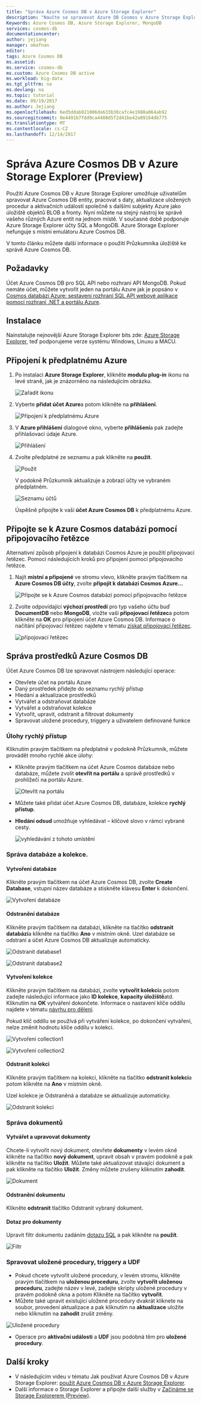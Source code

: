 ```yaml
---
title: "Správa Azure Cosmos DB v Azure Storage Explorer"
description: "Naučte se spravovat Azure DB Cosmos v Azure Storage Explorer."
Keywords: Azure Cosmos DB, Azure Storage Explorer, MongoDB
services: cosmos-db
documentationcenter: 
author: jejiang
manager: omafnan
editor: 
tags: Azure Cosmos DB
ms.assetid: 
ms.service: cosmos-db
ms.custom: Azure Cosmos DB active
ms.workload: big-data
ms.tgt_pltfrm: na
ms.devlang: na
ms.topic: tutorial
ms.date: 09/19/2017
ms.author: Jejiang
ms.openlocfilehash: 6ed5ddab021006da633b30cafc4e1988a064ab92
ms.sourcegitcommit: 0e4491b7fdd9ca4408d5f2d41be42a09164db775
ms.translationtype: MT
ms.contentlocale: cs-CZ
ms.lasthandoff: 12/14/2017
---
```

# <a name="manage-azure-cosmos-db-in-azure-storage-explorer-preview"></a>Správa Azure Cosmos DB v Azure Storage Explorer (Preview)

Použití Azure Cosmos DB v Azure Storage Explorer umožňuje uživatelům spravovat Azure Cosmos DB entity, pracovat s daty, aktualizace uložených procedur a aktivačních událostí společně s dalšími subjekty Azure jako úložiště objektů BLOB a fronty. Nyní můžete na stejný nástroj ke správě vašeho různých Azure entit na jednom místě. V současné době podporuje Azure Storage Explorer účty SQL a MongoDB. Azure Storage Explorer nefunguje s místní emulátoru Azure Cosmos DB. 

V tomto článku můžete další informace o použití Průzkumníka úložiště ke správě Azure Cosmos DB.


## <a name="prerequisites"></a>Požadavky

Účet Azure Cosmos DB pro SQL API nebo rozhraní API MongoDB. Pokud nemáte účet, můžete vytvořit jeden na portálu Azure jak je popsáno v [Cosmos databázi Azure: sestavení rozhraní SQL API webové aplikace pomocí rozhraní .NET a portálu Azure](create-sql-api-dotnet.md).

## <a name="installation"></a>Instalace

Nainstalujte nejnovější Azure Storage Explorer bits zde: [Azure Storage Explorer](https://azure.microsoft.com/features/storage-explorer/), teď podporujeme verze systému Windows, Linuxu a MACU.

## <a name="connect-to-an-azure-subscription"></a>Připojení k předplatnému Azure

1. Po instalaci **Azure Storage Explorer**, klikněte **modulu plug-in** ikonu na levé straně, jak je znázorněno na následujícím obrázku.
       
   ![Zařadit ikonu](./media/tutorial-documentdb-and-mongodb-in-storage-explorer/plug-in-icon.png)
 
2. Vyberte **přidat účet Azure**a potom klikněte na **přihlášení**.

   ![Připojení k předplatnému Azure](./media/tutorial-documentdb-and-mongodb-in-storage-explorer/connect-to-azure-subscription.png)

2. V **Azure přihlášení** dialogové okno, vyberte **přihlášení**a pak zadejte přihlašovací údaje Azure.

    ![Přihlášení](./media/tutorial-documentdb-and-mongodb-in-storage-explorer/sign-in.png)

3. Zvolte předplatné ze seznamu a pak klikněte na **použít**.

    ![Použít](./media/tutorial-documentdb-and-mongodb-in-storage-explorer/apply-subscription.png)

    V podokně Průzkumník aktualizuje a zobrazí účty ve vybraném předplatném.

    ![Seznamu účtů](./media/tutorial-documentdb-and-mongodb-in-storage-explorer/account-list.png)

    Úspěšně připojíte k vaší **účet Azure Cosmos DB** k předplatnému Azure.

## <a name="connect-to-azure-cosmos-db-by-using-a-connection-string"></a>Připojte se k Azure Cosmos databázi pomocí připojovacího řetězce

Alternativní způsob připojení k databázi Cosmos Azure je použití připojovací řetězec. Pomocí následujících kroků pro připojení pomocí připojovacího řetězce.

1. Najít **místní a připojené** ve stromu vlevo, klikněte pravým tlačítkem na **Azure Cosmos DB účty**, zvolte **připojit k databázi Cosmos Azure...**

    ![Připojte se k Azure Cosmos databázi pomocí připojovacího řetězce](./media/tutorial-documentdb-and-mongodb-in-storage-explorer/connect-to-db-by-connection-string.png)

2. Zvolte odpovídající **výchozí prostředí** pro typ vašeho účtu buď **DocumentDB** nebo **MongoDB**, vložte vaší **připojovací řetězec**a potom klikněte na **OK** pro připojení účet Azure Cosmos DB. Informace o načítání připojovací řetězec najdete v tématu [získat připojovací řetězec](https://docs.microsoft.com/azure/cosmos-db/manage-account#get-the--connection-string).

    ![připojovací řetězec](./media/tutorial-documentdb-and-mongodb-in-storage-explorer/connection-string.png)

## <a name="azure-cosmos-db-resource-management"></a>Správa prostředků Azure Cosmos DB

Účet Azure Cosmos DB lze spravovat nástrojem následující operace:
* Otevřete účet na portálu Azure
* Daný prostředek přidejte do seznamu rychlý přístup
* Hledání a aktualizace prostředků
* Vytvářet a odstraňovat databáze
* Vytvářet a odstraňovat kolekce
* Vytvořit, upravit, odstranit a filtrovat dokumenty
* Spravovat uložené procedury, triggery a uživatelem definované funkce

### <a name="quick-access-tasks"></a>Úlohy rychlý přístup

Kliknutím pravým tlačítkem na předplatné v podokně Průzkumník, můžete provádět mnoho rychlé akce úlohy:

* Klikněte pravým tlačítkem na účet Azure Cosmos databáze nebo databáze, můžete zvolit **otevřít na portálu** a správě prostředků v prohlížeči na portálu Azure.

     ![Otevřít na portálu](./media/tutorial-documentdb-and-mongodb-in-storage-explorer/open-in-portal.png)

* Můžete také přidat účet Azure Cosmos DB, databáze, kolekce **rychlý přístup**.
* **Hledání odsud** umožňuje vyhledávat – klíčové slovo v rámci vybrané cesty.

    ![vyhledávání z tohoto umístění](./media/tutorial-documentdb-and-mongodb-in-storage-explorer/search-from-here.png) 

### <a name="database-and-collection-management"></a>Správa databáze a kolekce.
#### <a name="create-a-database"></a>Vytvoření databáze 
Klikněte pravým tlačítkem na účet Azure Cosmos DB, zvolte **Create Database**, vstupní název databáze a stiskněte klávesu **Enter** k dokončení.

![Vytvoření databáze](./media/tutorial-documentdb-and-mongodb-in-storage-explorer/create-database.png) 

#### <a name="delete-a-database"></a>Odstranění databáze
Klikněte pravým tlačítkem na databázi, klikněte na tlačítko **odstranit databázi**a klikněte na tlačítko **Ano** v místním okně. Uzel databáze se odstraní a účet Azure Cosmos DB aktualizuje automaticky.

![Odstranit database1](./media/tutorial-documentdb-and-mongodb-in-storage-explorer/delete-database1.png)  

![Odstranit database2](./media/tutorial-documentdb-and-mongodb-in-storage-explorer/delete-database2.png) 

#### <a name="create-a-collection"></a>Vytvoření kolekce
Klikněte pravým tlačítkem na databázi, zvolte **vytvořit kolekci**a potom zadejte následující informace jako **ID kolekce**, **kapacity úložiště**atd. Kliknutím na **OK** vytváření dokončete. Informace o nastavení klíče oddílu najdete v tématu [návrhu pro dělení](partition-data.md#designing-for-partitioning).

Pokud klíč oddílu se používá při vytváření kolekce, po dokončení vytváření, nelze změnit hodnotu klíče oddílu v kolekci.

![Vytvoření collection1](./media/tutorial-documentdb-and-mongodb-in-storage-explorer/create-collection.png)

![Vytvoření collection2](./media/tutorial-documentdb-and-mongodb-in-storage-explorer/create-collection2.png) 

#### <a name="delete-a-collection"></a>Odstranit kolekci
Klikněte pravým tlačítkem na kolekci, klikněte na tlačítko **odstranit kolekci**a potom klikněte na **Ano** v místním okně. 

Uzel kolekce je Odstraněná a databáze se aktualizuje automaticky.  

![Odstranit kolekci](./media/tutorial-documentdb-and-mongodb-in-storage-explorer/delete-collection.png) 

### <a name="document-management"></a>Správa dokumentů

#### <a name="create-and-modify-documents"></a>Vytvářet a upravovat dokumenty
Chcete-li vytvořit nový dokument, otevřete **dokumenty** v levém okně klikněte na tlačítko **nový dokument**, upravit obsah v pravém podokně a pak klikněte na tlačítko **Uložit**. Můžete také aktualizovat stávající dokument a pak klikněte na tlačítko **Uložit**. Změny můžete zrušeny kliknutím **zahodit**.

![Dokument](./media/tutorial-documentdb-and-mongodb-in-storage-explorer/document.png)

#### <a name="delete-a-document"></a>Odstranění dokumentu
Klikněte **odstranit** tlačítko Odstranit vybraný dokument.
#### <a name="query-for-documents"></a>Dotaz pro dokumenty
Upravit filtr dokumentu zadáním [dotazu SQL](sql-api-sql-query.md) a pak klikněte na **použít**.

![Filtr](./media/tutorial-documentdb-and-mongodb-in-storage-explorer/filter.png)

### <a name="manage-stored-procedures-triggers-and-udfs"></a>Spravovat uložené procedury, triggery a UDF
* Pokud chcete vytvořit uložené procedury, v levém stromu, klikněte pravým tlačítkem na **uloženou proceduru**, zvolte **vytvořit uloženou proceduru**, zadejte název v levé, zadejte skripty uložené procedury v pravém podokně okna a potom Klikněte na tlačítko **vytvořit**. 
* Můžete také upravit existující uložené procedury dvakrát kliknete na soubor, provedení aktualizace a pak kliknutím na **aktualizace** uložíte nebo kliknutím na **zahodit** zrušit změny.

![Uložené procedury](./media/tutorial-documentdb-and-mongodb-in-storage-explorer/stored-procedure.png)

* Operace pro **aktivační události** a **UDF** jsou podobná těm pro **uložené procedury**.

## <a name="next-steps"></a>Další kroky

* V následujícím videu v tématu Jak používat Azure Cosmos DB v Azure Storage Explorer: [použít Azure Cosmos DB v Azure Storage Explorer](https://www.youtube.com/watch?v=iNIbg1DLgWo&feature=youtu.be).
* Další informace o Storage Explorer a připojte další služby v [Začínáme se Storage Explorerem (Preview)](https://docs.microsoft.com/azure/vs-azure-tools-storage-manage-with-storage-explorer).

